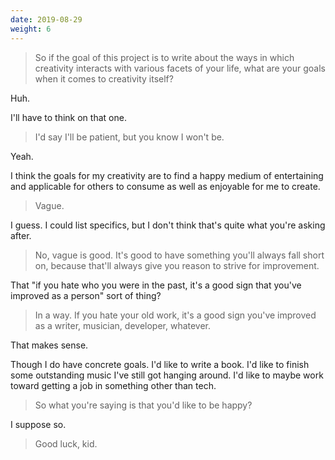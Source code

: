 ```yaml
---
date: 2019-08-29
weight: 6
---
```


> So if the goal of this project is to write about the ways in which creativity interacts with various facets of your life, what are your goals when it comes to creativity itself?

Huh.

I'll have to think on that one.

> I'd say I'll be patient, but you know I won't be.

Yeah.

I think the goals for my creativity are to find a happy medium of entertaining and applicable for others to consume as well as enjoyable for me to create.

> Vague.

I guess. I could list specifics, but I don't think that's quite what you're asking after.

> No, vague is good. It's good to have something you'll always fall short on, because that'll always give you reason to strive for improvement.

That "if you hate who you were in the past, it's a good sign that you've improved as a person" sort of thing?

> In a way. If you hate your old work, it's a good sign you've improved as a writer, musician, developer, whatever.

That makes sense.

Though I do have concrete goals. I'd like to write a book. I'd like to finish some outstanding music I've still got hanging around. I'd like to maybe work toward getting a job in something other than tech.

> So what you're saying is that you'd like to be happy?

I suppose so.

> Good luck, kid.
